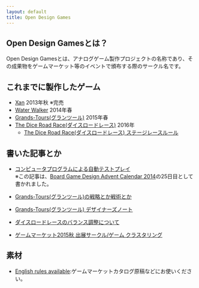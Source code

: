 ```yaml
---
layout: default
title: Open Design Games
---
```


## Open Design Gamesとは？

Open Design Gamesとは、アナログゲーム製作プロジェクトの名称であり、その成果物をゲームマーケット等のイベントで頒布する際のサークル名です。

## これまでに製作したゲーム

* [Xan](products/xan.html) 2013年秋 ※完売
* [Water Walker](products/water_walker.html) 2014年春
* [Grands-Tours(グランツール)](products/grands_tours.html) 2015年春
* [The Dice Road Race(ダイスロードレース)](products/dice_road_race.html) 2016年
    * [The Dice Road Race(ダイスロードレース) ステージレースルール](products/dice_road_race_stage.html)

## 書いた記事とか

* [コンピュータプログラムによる自動テストプレイ](topics/2014-12-25/board_game_design_advent_calendar_2014-12-25.html)  
※この記事は、<a href="http://www.adventar.org/calendars/447" target="_blank">Board Game Design Advent Calendar 2014</a>の25日目として書かれました。

* [Grands-Tours(グランツール)の戦略とか戦術とか](topics/grands-tours/playing.html)
* [Grands-Tours(グランツール) デザイナーズノート](topics/grands-tours/designers-note.html)
* [ダイスロードレースのバランス調整について](topics/dice-road-race/design.html)

* [ゲームマーケット2015秋 出展サークル/ゲーム クラスタリング](topics/gm2015autumn/index.html)

## 素材

* [English rules available](download/English_rules_available.png):ゲームマーケットカタログ原稿などにお使いください。
